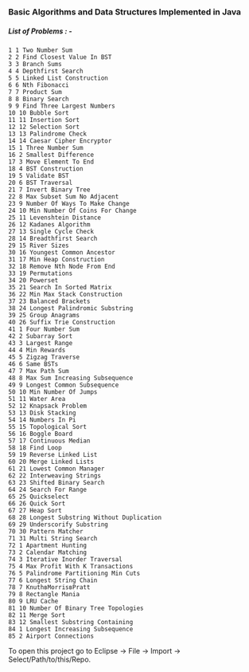 ### Basic Algorithms and Data Structures Implemented in Java

##### List of Problems : -

	1 1 Two Number Sum
	2 2 Find Closest Value In BST
	3 3 Branch Sums
	4 4 Depthfirst Search
	5 5 Linked List Construction
	6 6 Nth Fibonacci
	7 7 Product Sum
	8 8 Binary Search
	9 9 Find Three Largest Numbers
	10 10 Bubble Sort
	11 11 Insertion Sort
	12 12 Selection Sort
	13 13 Palindrome Check
	14 14 Caesar Cipher Encryptor
	15 1 Three Number Sum
	16 2 Smallest Difference
	17 3 Move Element To End
	18 4 BST Construction
	19 5 Validate BST
	20 6 BST Traversal
	21 7 Invert Binary Tree
	22 8 Max Subset Sum No Adjacent
	23 9 Number Of Ways To Make Change
	24 10 Min Number Of Coins For Change
	25 11 Levenshtein Distance
	26 12 Kadanes Algorithm
	27 13 Single Cycle Check
	28 14 Breadthfirst Search
	29 15 River Sizes
	30 16 Youngest Common Ancestor
	31 17 Min Heap Construction
	32 18 Remove Nth Node From End
	33 19 Permutations
	34 20 Powerset
	35 21 Search In Sorted Matrix
	36 22 Min Max Stack Construction
	37 23 Balanced Brackets
	38 24 Longest Palindromic Substring
	39 25 Group Anagrams
	40 26 Suffix Trie Construction
	41 1 Four Number Sum
	42 2 Subarray Sort
	43 3 Largest Range
	44 4 Min Rewards
	45 5 Zigzag Traverse
	46 6 Same BSTs
	47 7 Max Path Sum
	48 8 Max Sum Increasing Subsequence
	49 9 Longest Common Subsequence
	50 10 Min Number Of Jumps
	51 11 Water Area
	52 12 Knapsack Problem
	53 13 Disk Stacking
	54 14 Numbers In Pi
	55 15 Topological Sort
	56 16 Boggle Board
	57 17 Continuous Median
	58 18 Find Loop
	59 19 Reverse Linked List
	60 20 Merge Linked Lists
	61 21 Lowest Common Manager
	62 22 Interweaving Strings
	63 23 Shifted Binary Search
	64 24 Search For Range
	65 25 Quickselect
	66 26 Quick Sort
	67 27 Heap Sort
	68 28 Longest Substring Without Duplication
	69 29 Underscorify Substring
	70 30 Pattern Matcher
	71 31 Multi String Search
	72 1 Apartment Hunting
	73 2 Calendar Matching
	74 3 Iterative Inorder Traversal
	75 4 Max Profit With K Transactions
	76 5 Palindrome Partitioning Min Cuts
	77 6 Longest String Chain
	78 7 KnuthвMorrisвPratt
	79 8 Rectangle Mania
	80 9 LRU Cache
	81 10 Number Of Binary Tree Topologies
	82 11 Merge Sort
	83 12 Smallest Substring Containing
	84 1 Longest Increasing Subsequence
	85 2 Airport Connections

	
	
To open this project go to Eclipse -> File -> Import -> Select/Path/to/this/Repo.